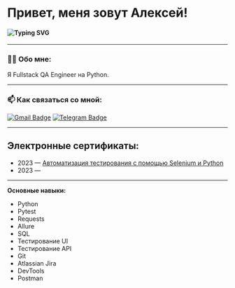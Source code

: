 # Привет, меня зовут Алексей!
#### ![Typing SVG](https://readme-typing-svg.herokuapp.com/?color=%2336BCF7&lines=Fullstack+QA+Engineer)
---

### 👨‍💻 Обо мне:

Я Fullstack QA Engineer на Python.

---

### 📫 Как связаться со мной:

[![Gmail Badge](https://img.shields.io/badge/-Gmail-red?style=flat&logo=Gmail&logoColor=white)](mailto:roger95@list.ru)
[![Telegram Badge](https://img.shields.io/badge/-Telegram-0088cc?style=flat-square&logo=Telegram&logoColor=white)](https://t.me/mitrofan_95)


---
## Электронные сертификаты:

- 2023 — [Автоматизация тестирования с помощью Selenium и Python](https://stepik.org/cert/2858689)
- 2023 — []() 

---

**Основные навыки:**
- Python
- Pytest
- Requests
- Allure
- SQL
- Тестирование UI
- Тестирование API
- Git
- Atlassian Jira
- DevTools
- Postman
